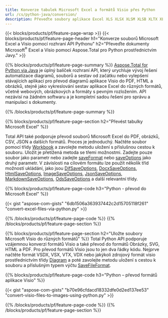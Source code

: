```yaml
---
title: Konverze tabulek Microsoft Excel a formátů Visio přes Python 
url: /cs/python-java/conversion/
description: Převeďte soubory aplikace Excel XLS XLSX XLSM XLSB XLTX XLTM CSV a další, stejně jako formáty Visio VSDX VSX VTX VDX VSSX VSTX VSDM VSSM VSTM atd., jen několik řádků kódu Python.
---
```


{{< blocks/products/pf/feature-page-wrap >}}
{{< blocks/products/pf/feature-page-header h1="Konverze souborů Microsoft Excel a Visio pomocí rozhraní API Pythonu" h2="Převeďte dokumenty Microsoft<sup>&reg;</sup> Excel a Visio pomocí Aspose.Total pro Python prostřednictvím Javy." >}}

{{% blocks/products/pf/feature-page-summary %}}
[Aspose.Total for Python via Java](https://products.aspose.com/total/python-java/) je úplný balíček rozhraní API, který urychluje vývoj řešení automatizace diagramů, souborů a sestav od začátku nebo vylepšení stávajících aplikací pro převod diagramů aplikace Visio do PDF, HTML a obrázků, stejně jako vykreslování sestav aplikace Excel do různých formátů, včetně webových, obrázkových a formáty s pevným rozložením. API nezávisí na žádném softwaru a je kompletní sadou řešení pro správu a manipulaci s dokumenty.

{{% /blocks/products/pf/feature-page-summary  %}}

{{% blocks/products/pf/feature-page-section  h2="Převést tabulky Microsoft Excel" %}}

Total API také podporuje převod souborů Microsoft Excel do PDF, obrázků, CSV, JSON a dalších formátů. Proces je jednoduchý. Načtěte soubor pomocí třídy [Workbook](https://reference.aspose.com/cells/python-java/asposecells.api/Workbook) a zavolejte metodu uložení s příslušnou cestou k souboru. Uložit je přetížená metoda se třemi možnostmi. Zadejte pouze soubor jako parametr nebo zadejte [saveFormat](https://reference.aspose.com/cells/python-java/asposecells.api/SaveFormat) nebo [saveOptions](https://reference.aspose.com/cells/python-java/asposecells.api/SaveOptions) jako druhý parametr. V závislosti na cílovém formátu lze použít několik tříd možností ukládání, jako jsou [DifSaveOptions](https://reference.aspose.com/cells/python-java/asposecells.api/DifSaveOptions), [DocxSaveOptions](https://reference.aspose.com/cells/python-java/asposecells.api/DocxSaveOptions), [HtmlSaveOptions](https://reference.aspose.com/cells/python-java/asposecells.api/HtmlSaveOptions), [ImageSaveOptions](https://reference.aspose.com/cells/python-java/asposecells.api/ImageSaveOptions), [JsonSaveOptions](https://reference.aspose.com/cells/python-java/asposecells.api/JsonSaveOptions), [MarkdownSaveOptions](https://reference.aspose.com/cells/python-java/asposecells.api/MarkdownSaveOptions), [OdsSaveOptions](https://reference.aspose.com/cells/python-java/asposecells.api/OdsSaveOptions) a další relevantní třídy.

{{% blocks/products/pf/feature-page-code h3="Python - převod do Microsoft Excel" %}}

{{< gist "aspose-com-gists" "6db1506a363937442c2d15705118f261" "convert-excel-files-via-python.py" >}}

{{% /blocks/products/pf/feature-page-code  %}}
{{% /blocks/products/pf/feature-page-section %}}

{{% blocks/products/pf/feature-page-section  h2="Uložte soubory Microsoft Visio do různých formátů" %}}
Total Python API podporuje vzájemnou konverzi formátů Visio a také převod do formátů Obrázky, SVG, HTML a PDF. Pro převod formátů Visio jsou to jen dva řádky kódu. Nejprve načtěte formát VSDX, VSX, VTX, VDX nebo jakýkoli zdrojový formát visio prostřednictvím třídy [Diagram](https://reference.aspose.com/diagram/python-java/asposediagram.api/Diagram) a poté zavolejte metodu uložení s cestou k souboru a příslušným typem výčtu [SaveFileFormat](https://reference.aspose.com/diagram/python-java/asposediagram.api/SaveFileFormat).  

{{% blocks/products/pf/feature-page-code h3="Python – převod formátů aplikace Visio" %}}

{{< gist "aspose-com-gists" "b70e96cfdacd18332dfe0d2ed137ee53" "convert-visio-files-to-images-using-python.py" >}}

{{% /blocks/products/pf/feature-page-code  %}}
{{% /blocks/products/pf/feature-page-section %}}